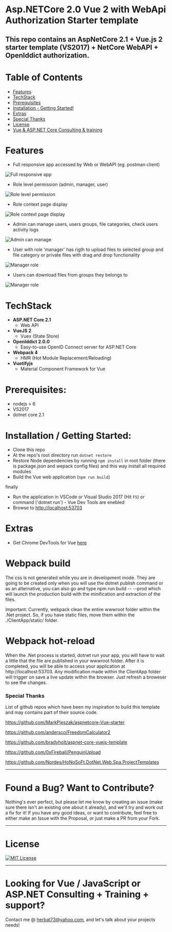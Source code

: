 # Asp.NETCore 2.0 Vue 2 with WebApi Authorization Starter template

This repo contains an AspNetCore 2.1 + Vue.js 2 starter template (VS2017) + NetCore WebAPI + OpenIddict authorization. 
---

# Table of Contents

* [Features](#features)
* [TechStack](#techstack)
* [Prerequisites](#prerequisites)
* [Installation - Getting Started!](#installation)
* [Extras](#extras)
* [Special Thanks](#special-thanks)
* [License](#license)
* [Vue & ASP.NET Core Consulting & training](##looking-for-vue--javascript-or-aspnet-consulting--training--support)

# Features

* Full responsive app accessed by Web or WebAPI (eg. postman client)

![Full responsive app](/Docs/1_start.png)

* Role level permission (admin, manager, user)

![Role level permission](/Docs/2_login_admin.png)

* Role context page display

![Role context page display](/Docs/3_admin_page.png)

* Admin can manage users, users groups, file categories, check users activity logs

![Admin can manage](/Docs/5_users_ibn_groups.png)

* User with role 'manager' has rigth to upload files to selected group and file category or private files with drag and drop functionality

![Manager role](/Docs/7_manager_upload.png)

* Users can download files from groups they belongs to

![Manager role](/Docs/8_user_download.png)


# TechStack

- **ASP.NET Core 2.1**
  - Web API
- **VueJS 2**
  - Vuex (State Store)
- **OpenIddict 2.0.0**
  - Easy-to-use OpenID Connect server for ASP.NET Core
- **Webpack 4**
  - HMR (Hot Module Replacement/Reloading)
- **Vuetifyjs**
  - Material Component Framework for Vue

# Prerequisites:
 * nodejs > 6
 * VS2017
 * dotnet core 2.1

# Installation / Getting Started:
 * Clone this repo
 * At the repo's root directory run `dotnet restore`
 * Restore Node dependencies by running `npm install` in root folder (there is package.json and wepack config files) and this way install all required modules
 * Build the Vue web application (`npm run build`)
 
finally
 
 * Run the application in VSCode or Visual Studio 2017 (Hit `F5`) or command ('dotnet run') - Vue Dev Tools are enebled
 * Browse to [http://localhost:53703](http://localhost:53703)

# Extras

- Get Chrome DevTools for Vue [here](https://chrome.google.com/webstore/detail/vuejs-devtools/nhdogjmejiglipccpnnnanhbledajbpd)

# Webpack build

The css is not generated while you are in development mode. They are going to be created only when you will use the dotnet publish command or as an alternative, you can also go and type npm run build -- --prod which will launch the production build with the minification and extraction of the files.

Important: Currently, webpack clean the entire wwwroot folder within the .Net project. So, if you have static files, move them within the ./ClientApp/static/ folder.

# Webpack hot-reload
When the .Net process is started, dotnet run your app, you will have to wait a little that the file are published in your wwwroot folder. After it is completed, you will be able to access your application at http://localhost:53703. Any modification made within the ClientApp folder will trigger on save a live update within the browser. Just refresh a broweser to see the changes.

### Special Thanks

List of github repos which have been my inspiration to build this template and may contains part of their source code.

https://github.com/MarkPieszak/aspnetcore-Vue-starter

https://github.com/andersco/FreedomCalculator2

https://github.com/bradyholt/aspnet-core-vuejs-template

https://github.com/0xFireball/PenguinUpload

https://github.com/Nordes/HoNoSoFt.DotNet.Web.Spa.ProjectTemplates

----

# Found a Bug? Want to Contribute?

Nothing's ever perfect, but please let me know by creating an issue (make sure there isn't an existing one about it already), and we'll try and work out a fix for it! If you have any good ideas, or want to contribute, feel free to either make an Issue with the Proposal, or just make a PR from your Fork.

----

# License

[![MIT License](https://img.shields.io/badge/license-MIT-blue.svg?style=flat)](/LICENSE) 


----

# Looking for Vue / JavaScript or ASP.NET Consulting + Training + support?

Contact me @ <herbat73@yahoo.com>, and let's talk about your projects needs!
